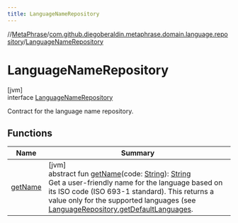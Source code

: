 ```yaml
---
title: LanguageNameRepository
---
```

//[MetaPhrase](../../../index.html)/[com.github.diegoberaldin.metaphrase.domain.language.repository](../index.html)/[LanguageNameRepository](index.html)



# LanguageNameRepository



[jvm]\
interface [LanguageNameRepository](index.html)

Contract for the language name repository.



## Functions


| Name | Summary |
|---|---|
| [getName](get-name.html) | [jvm]<br>abstract fun [getName](get-name.html)(code: [String](https://kotlinlang.org/api/latest/jvm/stdlib/kotlin/-string/index.html)): [String](https://kotlinlang.org/api/latest/jvm/stdlib/kotlin/-string/index.html)<br>Get a user-friendly name for the language based on its ISO code (ISO 693-1 standard). This returns a value only for the supported languages (see [LanguageRepository.getDefaultLanguages](../-language-repository/get-default-languages.html). |

